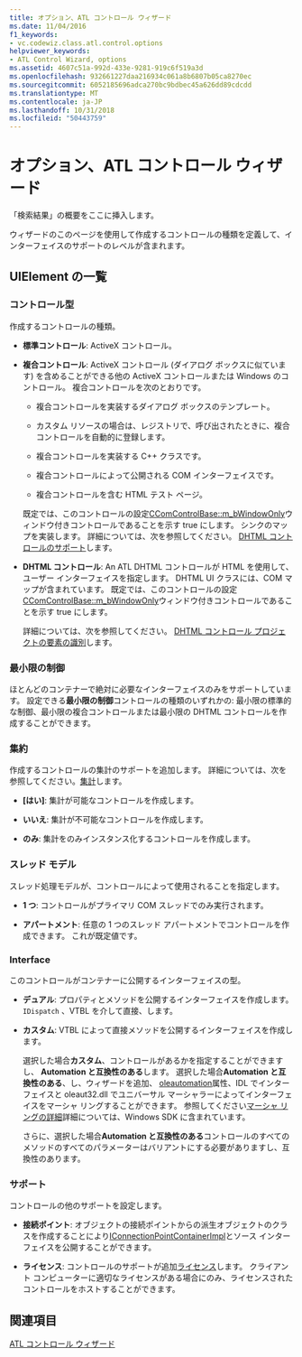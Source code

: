 ```yaml
---
title: オプション、ATL コントロール ウィザード
ms.date: 11/04/2016
f1_keywords:
- vc.codewiz.class.atl.control.options
helpviewer_keywords:
- ATL Control Wizard, options
ms.assetid: 4607c51a-992d-433e-9281-919c6f519a3d
ms.openlocfilehash: 932661227daa216934c061a8b6807b05ca8270ec
ms.sourcegitcommit: 6052185696adca270bc9bdbec45a626dd89cdcdd
ms.translationtype: MT
ms.contentlocale: ja-JP
ms.lasthandoff: 10/31/2018
ms.locfileid: "50443759"
---
```

# <a name="options-atl-control-wizard"></a>オプション、ATL コントロール ウィザード

「検索結果」の概要をここに挿入します。

ウィザードのこのページを使用して作成するコントロールの種類を定義して、インターフェイスのサポートのレベルが含まれます。

## <a name="uielement-list"></a>UIElement の一覧

### <a name="control-type"></a>コントロール型

作成するコントロールの種類。

- **標準コントロール**: ActiveX コントロール。

- **複合コントロール**: ActiveX コントロール (ダイアログ ボックスに似ています) を含めることができる他の ActiveX コントロールまたは Windows のコントロール。 複合コントロールを次のとおりです。

   - 複合コントロールを実装するダイアログ ボックスのテンプレート。

   - カスタム リソースの場合は、レジストリで、呼び出されたときに、複合コントロールを自動的に登録します。

   - 複合コントロールを実装する C++ クラスです。

   - 複合コントロールによって公開される COM インターフェイスです。

   - 複合コントロールを含む HTML テスト ページ。

   既定では、このコントロールの設定[CComControlBase::m_bWindowOnly](../../atl/reference/ccomcontrolbase-class.md#m_bwindowonly)ウィンドウ付きコントロールであることを示す true にします。 シンクのマップを実装します。 詳細については、次を参照してください。 [DHTML コントロールのサポート](../../atl/atl-support-for-dhtml-controls.md)します。

- **DHTML コントロール**: An ATL DHTML コントロールが HTML を使用して、ユーザー インターフェイスを指定します。 DHTML UI クラスには、COM マップが含まれています。 既定では、このコントロールの設定[CComControlBase::m_bWindowOnly](../../atl/reference/ccomcontrolbase-class.md#m_bwindowonly)ウィンドウ付きコントロールであることを示す true にします。

   詳細については、次を参照してください。 [DHTML コントロール プロジェクトの要素の識別](../../atl/identifying-the-elements-of-the-dhtml-control-project.md)します。

### <a name="minimal-control"></a>最小限の制御

ほとんどのコンテナーで絶対に必要なインターフェイスのみをサポートしています。 設定できる**最小限の制御**コントロールの種類のいずれかの: 最小限の標準的な制御、最小限の複合コントロールまたは最小限の DHTML コントロールを作成することができます。

### <a name="aggregation"></a>集約

作成するコントロールの集計のサポートを追加します。 詳細については、次を参照してください。[集計](../../atl/aggregation.md)します。

- **[はい]**: 集計が可能なコントロールを作成します。

- **いいえ**: 集計が不可能なコントロールを作成します。

- **のみ**: 集計をのみインスタンス化するコントロールを作成します。

### <a name="threading-model"></a>スレッド モデル

スレッド処理モデルが、コントロールによって使用されることを指定します。

- **1 つ**: コントロールがプライマリ COM スレッドでのみ実行されます。

- **アパートメント**: 任意の 1 つのスレッド アパートメントでコントロールを作成できます。 これが既定値です。

### <a name="interface"></a>Interface

このコントロールがコンテナーに公開するインターフェイスの型。

- **デュアル**: プロパティとメソッドを公開するインターフェイスを作成します。 `IDispatch` 、VTBL を介して直接、します。

- **カスタム**: VTBL によって直接メソッドを公開するインターフェイスを作成します。

   選択した場合**カスタム**、コントロールがあるかを指定することができますし、 **Automation と互換性のある**します。 選択した場合**Automation と互換性のある**、し、ウィザードを追加、 [oleautomation](../../windows/oleautomation.md)属性、IDL でインターフェイスと oleaut32.dll でユニバーサル マーシャラーによってインターフェイスをマーシャ リングすることができます。 参照してください[マーシャ リングの詳細](/windows/desktop/com/marshaling-details)詳細については、Windows SDK に含まれています。

   さらに、選択した場合**Automation と互換性のある**コントロールのすべてのメソッドのすべてのパラメーターはバリアントにする必要がありますし、互換性のあります。

### <a name="support"></a>サポート

コントロールの他のサポートを設定します。

- **接続ポイント**: オブジェクトの接続ポイントからの派生オブジェクトのクラスを作成することにより[IConnectionPointContainerImpl](../../atl/reference/iconnectionpointcontainerimpl-class.md)とソース インターフェイスを公開することができます。

- **ライセンス**: コントロールのサポートが追加[ライセンス](/windows/desktop/com/licensing)します。 クライアント コンピューターに適切なライセンスがある場合にのみ、ライセンスされたコントロールをホストすることができます。

## <a name="see-also"></a>関連項目

[ATL コントロール ウィザード](../../atl/reference/atl-control-wizard.md)

